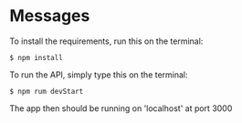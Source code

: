 # Messages

To install the requirements, run this on the terminal:

    $ npm install

To run the API, simply type this on the terminal:

    $ npm rum devStart

The app then should be running on 'localhost' at port 3000